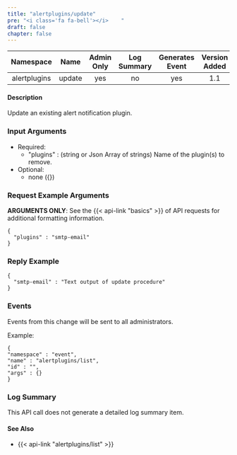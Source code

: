 ```yaml
---
title: "alertplugins/update"
pre: "<i class='fa fa-bell'></i>	"
draft: false
chapter: false
---
```


| Namespace | Name | Admin Only | Log Summary | Generates Event | Version Added | Version Removed |
|:----------------:|:--------:|:--------:|:--------:|:--------:|:---:|:---:|
| alertplugins | update | yes | no | yes | 1.1 | 2.0 |

#### Description
Update an existing alert notification plugin.

### Input Arguments
* Required:
   * "plugins" : (string or Json Array of strings) Name of the plugin(s) to remove.
* Optional:
   * none ({})


### Request Example Arguments
**ARGUMENTS ONLY**: See the {{< api-link "basics" >}} of API requests for additional formatting information.

```
{
  "plugins" : "smtp-email"
}
```

### Reply Example
```
{
  "smtp-email" : "Text output of update procedure"
}
```


### Events
Events from this change will be sent to all administrators.

Example:
```
{
"namespace" : "event",
"name" : "alertplugins/list",
"id" : "",
"args" : {}
}
```

### Log Summary
This API call does not generate a detailed log summary item.


#### See Also
* {{< api-link "alertplugins/list" >}}
